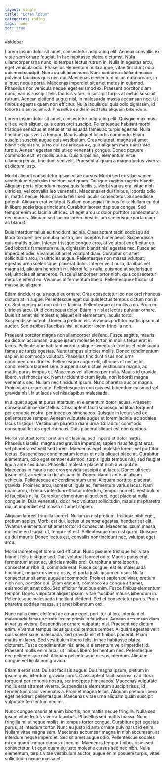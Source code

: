 ```yaml
---
layout: single
title: "Lorem lpsum"
categories: coding
tags: none
toc: true
---
```


#sidebar

Lorem ipsum dolor sit amet, consectetur adipiscing elit. Aenean convallis ex vitae sem ornare feugiat. In hac habitasse platea dictumst. Nulla ullamcorper urna nunc, id tempus lectus rutrum in. Nulla in egestas arcu, eget vehicula odio. Phasellus elementum nulla augue, vitae tincidunt odio euismod suscipit. Nunc eu ultricies nunc. Nunc sed urna eleifend massa pulvinar faucibus quis nec dui. Maecenas elementum mi ac nulla ornare, in aliquet neque porta. Maecenas imperdiet sit amet metus in euismod. Phasellus non vehicula neque, eget euismod ex. Praesent porttitor diam nunc, varius suscipit felis facilisis vitae. In suscipit turpis at metus suscipit rutrum. Aenean eleifend augue nisl, in malesuada massa accumsan nec. Ut finibus egestas quam non efficitur. Nulla iaculis dui quis odio dignissim, id lobortis diam euismod. Phasellus eu diam sed felis aliquam bibendum.

Lorem ipsum dolor sit amet, consectetur adipiscing elit. Quisque maximus elit eu velit aliquet, quis curss orci suscipit. Pellentesque habitant morbi tristique senectus et netus et malesuada fames ac turpis egestas. Nulla tincidunt quis velit a tempor. Mauris aliquet lobortis commodo. Etiam suscipit suscipit augue quis vestibulum. Cras volutpat, magna sit amet blandit dignissim, justo dui scelerisque ex, quis aliquam metus eros sed turpis. Aenean egestas nisi ut leo venenatis congue. Donec posuere commodo erat, et mollis purus. Duis turpis nisl, elementum vitae ullamcorper ac, tincidunt sed velit. Praesent at quam a magna luctus viverra et dictum justo.

Morbi aliquet consectetur ipsum vitae cursus. Morbi sed ex vitae sapien vestibulum dignissim tincidunt sed quam. Quisque sagittis sagittis blandit. Aliquam porta bibendum massa quis facilisis. Morbi varius erat vitae nibh ultricies, vel convallis leo venenatis. Maecenas et dui finibus, lobortis odio in, mattis neque. Nunc gravida felis sed iaculis consectetur. Suspendisse potenti. Aliquam erat volutpat. Nullam consequat finibus felis. Nullam eu dui in libero scelerisque tincidunt. Curabitur laoreet dapibus congue. Sed tempor enim ac lacinia ultrices. Ut eget arcu ut dolor porttitor consectetur a nec mauris. Aliquam sed lacinia lorem. Vestibulum scelerisque porta diam ac blandit.

Duis interdum tellus eu tincidunt lacinia. Class aptent taciti sociosqu ad litora torquent per conubia nostra, per inceptos himenaeos. Suspendisse quis mattis quam. Integer tristique congue eros, at volutpat ex efficitur eu. Sed lobortis fermentum nulla, dignissim blandit nisl egestas nec. Fusce ac imperdiet odio. Vivamus sit amet volutpat diam. Curabitur sit amet sollicitudin arcu, in ultricies augue. Pellentesque non massa volutpat, egestas urna scelerisque, placerat dolor. Integer velit nulla, dapibus vel magna id, aliquam hendrerit mi. Morbi felis nulla, euismod at scelerisque vel, ultricies sit amet eros. Fusce ullamcorper tortor nibh, quis consectetur metus eleifend eu. Vivamus at fermentum libero. Pellentesque efficitur ut massa ac aliquam.

Etiam tincidunt quis neque eu ornare. Cras consectetur leo nec orci rhoncus dictum at in augue. Pellentesque eget dui quis lectus tempus dictum non in ex. Sed consequat non odio et lacinia. Pellentesque at mollis arcu. Proin eu ultricies arcu. Ut id consequat dolor. Etiam in nisl at lectus pulvinar ornare. Duis sit amet nisl molestie, aliquet elit elementum, iaculis tortor. Suspendisse potenti. Donec a pretium elit. Vivamus porttitor mattis ipsum at auctor. Sed dapibus faucibus nisi, at auctor lorem fringilla non.

Praesent porttitor magna non ullamcorper eleifend. Fusce sagittis, mauris eu dictum accumsan, augue ipsum molestie tortor, in mollis tellus erat in lacus. Pellentesque habitant morbi tristique senectus et netus et malesuada fames ac turpis egestas. Nunc tempus ultricies mollis. Donec condimentum sapien id commodo volutpat. Phasellus tincidunt risus non urna condimentum ultricies. Pellentesque augue elit, ultricies et neque id, condimentum laoreet sem. Suspendisse dictum vestibulum magna, ac mattis purus tempus et. Maecenas vel ullamcorper nulla. Mauris id gravida libero, vel rhoncus ex. Nam tincidunt dictum ligula, non lobortis magna venenatis sed. Nullam nec tincidunt ipsum. Nunc pharetra auctor magna. Proin vitae ornare ante. Pellentesque in orci quis est bibendum euismod vel gravida nisi. In ut lacus vel nisi dapibus malesuada.

In aliquet augue at purus interdum, in elementum dolor iaculis. Praesent consequat imperdiet tellus. Class aptent taciti sociosqu ad litora torquent per conubia nostra, per inceptos himenaeos. Quisque in lectus sed ex pellentesque semper. Aenean vulputate augue et lorem lacinia, ac sodales lacus tristique. Vestibulum pharetra diam urna. Curabitur commodo consequat lectus eget rhoncus. Duis placerat aliquet est non dapibus.

Morbi volutpat tortor pretium elit lacinia, sed imperdiet dolor mattis. Phasellus iaculis, magna sed gravida imperdiet, sapien risus feugiat eros, vel pharetra est velit sed lorem. Maecenas eget molestie lorem, vel porttitor lectus. Suspendisse condimentum lectus et nulla aliquet placerat. Curabitur elementum, odio eget semper euismod, turpis ligula tempus nisi, sed feugiat ligula ante sed diam. Phasellus molestie placerat nibh a vulputate. Maecenas in mauris nec eros gravida suscipit a at lacus. Donec ultrices ipsum nisi, ac vehicula dui aliquam id. Donec blandit ante ac aliquet vehicula. Pellentesque ac condimentum urna. Aliquam porttitor placerat gravida. Proin leo arcu, laoreet ut ligula ac, fermentum varius lacus. Nam quam arcu, rhoncus interdum efficitur interdum, tempor non elit. Vestibulum id faucibus nulla. Curabitur elementum aliquet orci, eget placerat nulla congue in. Duis venenatis, dolor nec volutpat sollicitudin, mauris mi pharetra dui, at imperdiet est massa sit amet sapien.

Aliquam laoreet fringilla laoreet. Nullam in nisl pretium, tristique nibh eget, pretium sapien. Morbi est dui, luctus ut semper egestas, hendrerit at elit. Vivamus elementum sit amet tortor id consequat. Maecenas ipsum massa, molestie eu feugiat ut, tempus et est. Pellentesque non nisl quam. Quisque eu dui mauris. Donec lectus est, convallis non tincidunt nec, volutpat eget arcu.

Morbi laoreet eget lorem sed efficitur. Nunc posuere tristique leo, vitae blandit felis tristique sed. Duis volutpat laoreet odio. Mauris purus erat, fermentum at est ac, ultricies mollis orci. Curabitur a ante lobortis, consectetur nibh id, commodo erat. Fusce congue, est eu malesuada tincidunt, neque ex viverra risus, et porta justo ipsum eu risus. Nulla consectetur sit amet augue at commodo. Proin et sapien pulvinar, pretium nibh non, porttitor dui. Etiam erat elit, commodo eu congue sit amet, euismod sit amet odio. Sed efficitur faucibus enim. Fusce finibus elementum tempor. Donec vulputate aliquet ipsum, vitae faucibus mauris bibendum in. Pellentesque malesuada tincidunt eleifend. Sed et consectetur purus. Proin pharetra sodales massa, sit amet bibendum orci.

Nunc nulla enim, eleifend ac ornare eget, porttitor ut leo. Interdum et malesuada fames ac ante ipsum primis in faucibus. Aenean accumsan diam in varius viverra. Suspendisse ornare vulputate nisl. Praesent nec dictum enim. Vivamus tempus lacus quis dui tempus semper. Aliquam egestas velit quis scelerisque malesuada. Sed gravida elit et finibus placerat. Etiam mattis mi lacus. Sed vestibulum libero felis. In hac habitasse platea dictumst. Fusce condimentum nisl ante, a elementum velit imperdiet id. Praesent mollis enim arcu, ut finibus libero fermentum nec. Pellentesque nec pellentesque nisl. Aliquam pellentesque cursus interdum. Aliquam congue vel ligula non gravida.

Etiam a eros erat. Duis at facilisis augue. Duis magna ipsum, pretium in ipsum quis, interdum gravida purus. Class aptent taciti sociosqu ad litora torquent per conubia nostra, per inceptos himenaeos. Maecenas vulputate mollis erat sit amet viverra. Suspendisse elementum suscipit risus, id fermentum dolor venenatis a. Proin et magna tellus. Aliquam pretium libero eget hendrerit pellentesque. Maecenas vitae urna aliquam quam suscipit vulputate fermentum nec mi.

Nunc congue mauris at enim lobortis, non mattis neque fringilla. Nulla sed ipsum vitae lectus viverra faucibus. Phasellus sed mattis massa. Nunc fringilla mi ut neque mollis, in tempus tortor congue. Curabitur eget egestas purus, at interdum tortor. Nunc eu justo id ante ornare pulvinar ut id enim. Nullam vitae magna sem. Maecenas accumsan magna in nibh accumsan, at interdum neque imperdiet. Sed sit amet augue odio. Pellentesque sodales mi eu quam tempor cursus ut nec mi. Maecenas tempor finibus risus sed consectetur. Ut eget quam eu justo molestie cursus sed nec nibh. Nulla elementum, turpis vitae vestibulum auctor, augue enim posuere turpis, vitae sollicitudin neque massa et.
